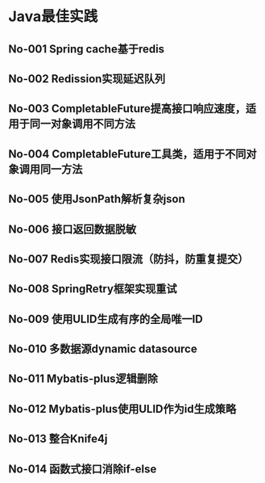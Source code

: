 # Java最佳实践

## No-001 Spring cache基于redis

## No-002 Redission实现延迟队列

## No-003 CompletableFuture提高接口响应速度，适用于同一对象调用不同方法

## No-004 CompletableFuture工具类，适用于不同对象调用同一方法

## No-005 使用JsonPath解析复杂json

## No-006 接口返回数据脱敏

## No-007 Redis实现接口限流（防抖，防重复提交）

## No-008 SpringRetry框架实现重试

## No-009 使用ULID生成有序的全局唯一ID

## No-010 多数据源dynamic datasource

## No-011 Mybatis-plus逻辑删除

## No-012 Mybatis-plus使用ULID作为id生成策略

## No-013 整合Knife4j

## No-014 函数式接口消除if-else

